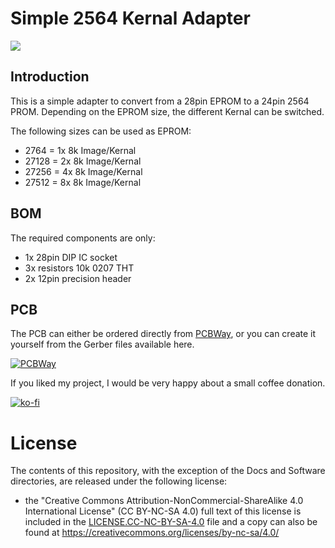# Simple 2564 Kernal Adapter

![](https://github.com/DL2DW/2564_Kernal_Adapter/blob/main/Images/2564_Kernal_Adapter.jpg)



## Introduction

This is a simple adapter to convert from a 28pin EPROM to a 24pin 2564 PROM. Depending on the EPROM size, the different Kernal can be switched. 

The following sizes can be used as EPROM:

- 2764 = 1x 8k Image/Kernal
- 27128 = 2x 8k Image/Kernal
- 27256 = 4x 8k Image/Kernal
- 27512 = 8x 8k Image/Kernal



## BOM

The required components are only:

- 1x 28pin DIP IC socket
- 3x resistors 10k 0207 THT
- 2x 12pin precision header



## PCB

The PCB can either be ordered directly from [PCBWay](https://www.pcbway.com/project/shareproject/Simple_2564_Kernal_Adapter.html), or you can create it yourself from the Gerber files available here.

[![PCBWay](https://www.pcbway.com/project/img/images/frompcbway.png)](https://www.pcbway.com/project/shareproject/Simple_2564_Kernal_Adapter.html)



If you liked my project, I would be very happy about a small coffee donation.

[![ko-fi](https://www.ko-fi.com/img/githubbutton_sm.svg)](https://ko-fi.com/R6R62T6RN)





# License

The contents of this repository, with the exception of the Docs and Software directories, are released under the following license:

- the "Creative Commons Attribution-NonCommercial-ShareAlike 4.0 International License" (CC BY-NC-SA 4.0) full text of this license is included in the [LICENSE.CC-NC-BY-SA-4.0](https://github.com/DL2DW/2564_Kernal_Adapter/blob/main/LICENSE.CC-NC-BY-SA) file and a copy can also be found at https://creativecommons.org/licenses/by-nc-sa/4.0/
